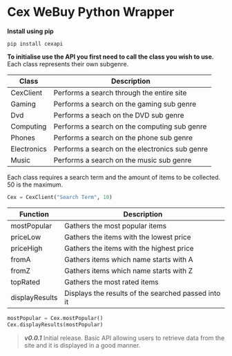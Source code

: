 # Cex WeBuy Python Wrapper
**Install using pip**
```
pip install cexapi
```

**To initialise use the API you first need to call the class you wish to use.**
Each class represents their own subgenre.

|Class|Description |
|--|--|
|CexClient|Performs a search through the entire site|
|Gaming|Performs a search on the gaming sub genre|
|Dvd|Performs a seach on the DVD sub genre|
|Computing|Performs a search on the computing sub genre|
|Phones|Performs a search on the phone sub genre|
|Electronics|Performs a search on the electronics sub genre|
|Music|Performs a search on the music sub genre|

Each class requires a search term and the amount of items to be collected. 50 is the maximum.

```python
Cex = CexClient("Search Term", 10)
```
|Function|Description  |
|--|--|
| mostPopular |Gathers the most popular items  |
|priceLow|Gathers the items with the lowest price|
|priceHigh|Gathers the items with the highest price|
|fromA|Gathers items which name starts with A|
|fromZ|Gathers items which name starts with Z|
|topRated|Gathers the most rated items|
|displayResults|Displays the results of the searched passed into it|

```python
mostPopular = Cex.mostPopular()
Cex.displayResults(mostPopular)
```




> ***v0.0.1***
> Initial release. Basic API allowing users to retrieve data from the site and it is displayed in a good manner.

